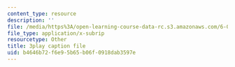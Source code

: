 ```yaml
---
content_type: resource
description: ''
file: /media/https%3A/open-learning-course-data-rc.s3.amazonaws.com/6-042j-mathematics-for-computer-science-spring-2015/b4646b72f6e95b65b06f0918dab3597e_a7JUH-EtHtI.vtt
file_type: application/x-subrip
resourcetype: Other
title: 3play caption file
uid: b4646b72-f6e9-5b65-b06f-0918dab3597e
---
```

